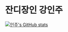 # 잔디장인 강인주

[![인주's GitHub stats](https://github-readme-stats.vercel.app/api?username=lemony452&theme=dark)](https://github.com/anuraghazra/github-readme-stats)
